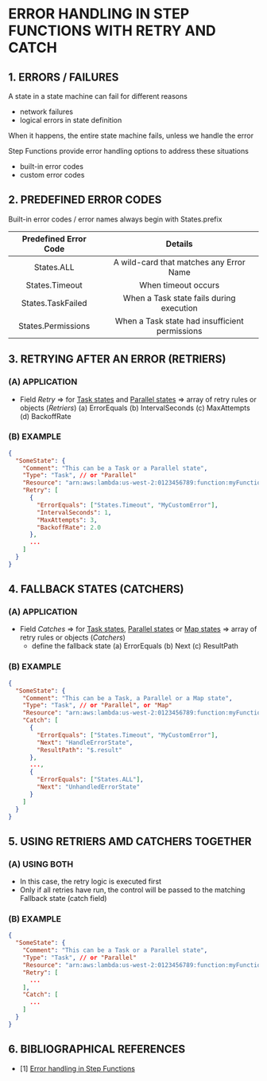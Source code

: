 # ERROR HANDLING IN STEP FUNCTIONS WITH RETRY AND CATCH

## 1. ERRORS / FAILURES

A state in a state machine can fail for different reasons
- network failures
- logical errors in state definition

When it happens, the entire state machine fails, unless we handle the error

Step Functions provide error handling options to address these situations
- built-in error codes
- custom error codes

## 2. PREDEFINED ERROR CODES

Built-in error codes / error names always begin with States.prefix

| Predefined Error Code | Details |
| :-------------------: | :-----: |
| States.ALL | A wild-card that matches any Error Name |
| States.Timeout | When timeout occurs |
| States.TaskFailed | When a Task state fails during execution |
| States.Permissions | When a Task state had insufficient permissions  |

## 3. RETRYING AFTER AN ERROR (RETRIERS)

### (A) APPLICATION

- Field *Retry*
  => for <ins>Task states</ins> and <ins>Parallel states</ins>
  => array of retry rules or objects (*Retriers*)
    (a) ErrorEquals <!-- array of error names to match -->
    (b) IntervalSeconds <!-- time interval before 1st retry (default = 1 second) -->
    (c) MaxAttempts <!-- number of retries (default = 3 retries) -->
    (d) BackoffRate <!-- multiplier by which the retry interval increases at every retry attempt -->

### (B) EXAMPLE

```json
{
  "SomeState": {
    "Comment": "This can be a Task or a Parallel state",
    "Type": "Task", // or "Parallel"
    "Resource": "arn:aws:lambda:us-west-2:0123456789:function:myFunction",
    "Retry": [
      {
        "ErrorEquals": ["States.Timeout", "MyCustomError"],
        "IntervalSeconds": 1,
        "MaxAttempts": 3,
        "BackoffRate": 2.0
      },
      ...
    ]
  }
}
```

## 4. FALLBACK STATES (CATCHERS)

### (A) APPLICATION

- Field *Catches*
  => for <ins>Task states</ins>, <ins>Parallel states</ins> or <ins>Map states</ins>
  => array of retry rules or objects (*Catchers*)
    - define the fallback state
    (a) ErrorEquals <!-- array of error names to match -->
    (b) Next <!-- next state to redirect the control flow -->
    (c) ResultPath <!-- (optional) filter the input before send it to the next state -->

### (B) EXAMPLE

```json
{
  "SomeState": {
    "Comment": "This can be a Task, a Parallel or a Map state",
    "Type": "Task", // or "Parallel", or "Map"
    "Resource": "arn:aws:lambda:us-west-2:0123456789:function:myFunction",
    "Catch": [
      {
        "ErrorEquals": ["States.Timeout", "MyCustomError"],
        "Next": "HandleErrorState",
        "ResultPath": "$.result"
      },
      ...,
      {
        "ErrorEquals": ["States.ALL"],
        "Next": "UnhandledErrorState"
      }
    ]
  }
}
```

## 5. USING RETRIERS AMD CATCHERS TOGETHER

### (A) USING BOTH

- In this case, the retry logic is executed first
- Only if all retries have run, the control will be passed to the matching Fallback state
(catch field)

### (B) EXAMPLE

```json
{
  "SomeState": {
    "Comment": "This can be a Task or a Parallel state",
    "Type": "Task", // or "Parallel"
    "Resource": "arn:aws:lambda:us-west-2:0123456789:function:myFunction",
    "Retry": [
      ...
    ],
    "Catch": [
      ...
    ]
  }
}
```

## 6. BIBLIOGRAPHICAL REFERENCES

- [1] [Error handling in Step Functions](https://docs.aws.amazon.com/step-functions/latest/dg/concepts-error-handling.html)
